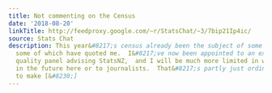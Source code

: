 ```yaml
---
title: Not commenting on the Census
date: '2018-08-20'
linkTitle: http://feedproxy.google.com/~r/StatsChat/~3/7bip21Ip4ic/
source: Stats Chat
description: This year&#8217;s census already been the subject of some news reports,
  some of which have quoted me.  I&#8217;ve now been appointed to an external data
  quality panel advising StatsNZ,  and I will be much more limited in what I can say
  in the future here or to journalists.  That&#8217;s partly just ordinary confidentiality
  to make [&#8230;]
---
```

